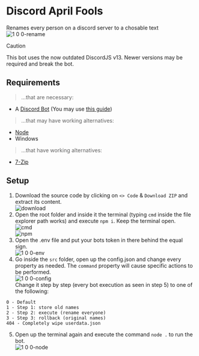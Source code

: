 # Discord April Fools

Renames every person on a discord server to a chosable text\
![1 0 0-rename](https://github.com/user-attachments/assets/581df9bf-9aa8-4141-82f6-3fc8a0b57783)

> [!CAUTION]
> This bot uses the now outdated DiscordJS v13. Newer versions may be required and break the bot.

## Requirements

> ...that are necessary:
- A [Discord Bot](https://discord.com/developers/applications) (You may use [this guide](https://discord.com/developers/docs/quick-start/getting-started))
> ...that may have working alternatives:
- [Node](https://nodejs.org/en/download/prebuilt-installer)
- Windows
> ...that have working alternatives:
- [7-Zip](https://7-zip.de/download.html)

## Setup

1. Download the source code by clicking on `<> Code` & `Download ZIP` and extract its content.\
![download](https://github.com/ItsLeMax/Discord-April-Fools/assets/80857459/8560de24-1ff4-4cea-92f2-49ee3ca2fdac)
2. Open the root folder and inside it the terminal (typing `cmd` inside the file explorer path works) and execute `npm i`. Keep the terminal open.\
![cmd](https://github.com/user-attachments/assets/27ca1a08-f863-40ad-8c74-60b7abab702f)\
![npm](https://github.com/user-attachments/assets/e6ed218b-58e5-4fd6-ba71-6f0579b11044)
3. Open the .env file and put your bots token in there behind the equal sign.\
![1 0 0-env](https://github.com/user-attachments/assets/7d26a9fa-f6ef-420b-9030-7f22cc50fd8c)
4. Go inside the `src` folder, open up the config.json and change every property as needed. The `command` property will cause specific actions to be performed.\
![1 0 0-config](https://github.com/user-attachments/assets/92ad9c2b-45db-471b-a274-2a4f5d392331)\
Change it step by step (every bot execution as seen in step 5) to one of the following:
```
0 - Default
1 - Step 1: store old names
2 - Step 2: execute (rename everyone)
3 - Step 3: rollback (original names)
404 - Completely wipe userdata.json
```
5. Open up the terminal again and execute the command `node .` to run the bot.\
![1 0 0-node](https://github.com/user-attachments/assets/c40b21d7-692e-45b2-9449-7c495d1c6234)